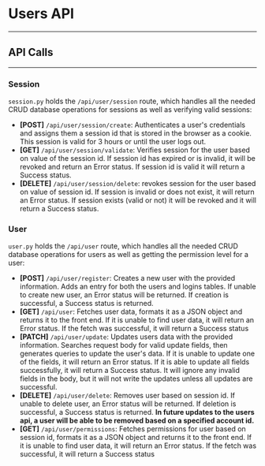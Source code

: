 # Users API
___
## API Calls
___
### Session
`session.py` holds the `/api/user/session` route, which handles all the needed CRUD database operations for sessions as well
as verifying valid sessions:
- **[POST]** `/api/user/session/create`:  Authenticates a user's credentials and assigns them a session id that is stored in the
    browser as a cookie. This session is valid for 3 hours or until the user logs out.
- **[GET]**  `/api/user/session/validate`: Verifies session for the user based on value of the session id. If session id has
    expired or is invalid, it will be revoked and return an Error status. If session id is valid it will return a
    Success status.
- **[DELETE]**  `/api/user/session/delete`: revokes session for the user based on value of session id. If session is invalid or does
    not exist, it will return an Error status. If session exists (valid or not) it will be revoked and it will return a
    Success status.
### User
`user.py` holds the `/api/user` route, which handles all the needed CRUD database operations for users as well as
getting the permission level for a user:
- **[POST]** `/api/user/register`: Creates a new user with the provided information. Adds an entry for both the users
    and logins tables. If unable to create new user, an Error status will be returned. If creation is successful, a 
    Success status is returned.
- **[GET]** `/api/user`: Fetches user data, formats it as a JSON object and returns it to the front end. If it is
    unable to find user data, it will return an Error status. If the fetch was successful, it will return a Success status
- **[PATCH]** `/api/user/update`: Updates users data with the provided information. Searches request body for valid
    update fields, then generates queries to update the user's data. If it is unable to update one of the fields, it will
    return an Error status. If it is able to update all fields successfully, it will return a Success status. It will
    ignore any invalid fields in the body, but it will not write the updates unless all updates are successful.
- **[DELETE]** `/api/user/delete`: Removes user based on session id. If unable to delete user, an Error status will be 
    returned. If deletion is successful, a Success status is returned. **In future updates to the users api, a user will
    be able to be removed based on a specified account id.**
- **[GET]** `/api/user/permissions`: Fetches permissions for user based on session id, formats it as a JSON object and
    returns it to the front end. If it is unable to find user data, it will return an Error status. If the fetch was
    successful, it will return a Success status